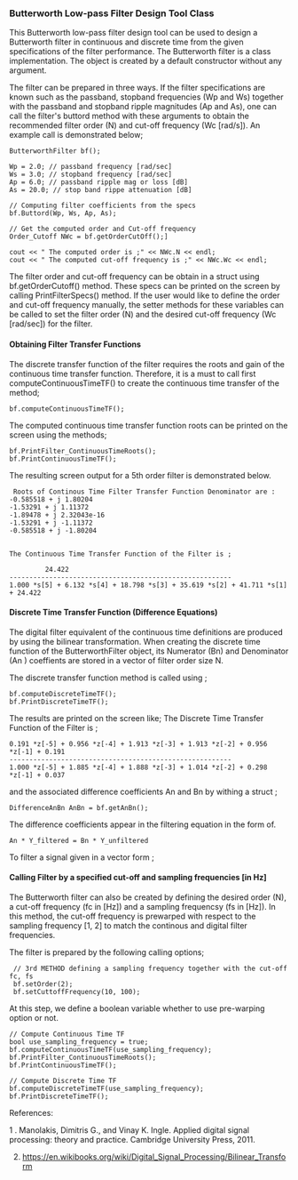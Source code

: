 ### Butterworth Low-pass Filter Design Tool Class 

This Butterworth low-pass filter design tool can be used to design a Butterworth filter in continuous and discrete
 time from the given specifications of the filter performance. The Butterworth filter is a class implementation. The
 object is created by a default constructor without any argument. 

The filter can be prepared in three ways. If the filter specifications are known such as the passband, stopband
frequencies (Wp and Ws) together with the passband and stopband ripple magnitudes (Ap and As), one can call the
filter's buttord method with these arguments to obtain the recommended filter order (N) and cut-off frequency 
(Wc  [rad/s]). An example call is demonstrated below;

    ButterworthFilter bf();

    Wp = 2.0; // passband frequency [rad/sec]
    Ws = 3.0; // stopband frequency [rad/sec]
    Ap = 6.0; // passband ripple mag or loss [dB]
    As = 20.0; // stop band rippe attenuation [dB]
    
    // Computing filter coefficients from the specs
    bf.Buttord(Wp, Ws, Ap, As);

    // Get the computed order and Cut-off frequency
    Order_Cutoff NWc = bf.getOrderCutOff();]
    
    cout << " The computed order is ;" << NWc.N << endl;
    cout << " The computed cut-off frequency is ;" << NWc.Wc << endl;
    
The filter order and cut-off frequency can be obtain in a struct using bf.getOrderCutoff() method. These specs can be
printed on the screen by calling PrintFilterSpecs() method. If the user would like to define the order and cut-off
frequency manually, the setter methods for these variables can  be called to set the filter order (N) and the desired
cut-off frequency (Wc [rad/sec]) for the filter.

#### Obtaining Filter Transfer Functions
The discrete transfer function of the filter requires the roots and gain of the continuous time transfer function. 
Therefore, it is a must to call first computeContinuousTimeTF() to create the continuous time transfer of the method; 
    
    bf.computeContinuousTimeTF();
    
The computed continuous time transfer function roots can be printed on the screen using the methods;  

    bf.PrintFilter_ContinuousTimeRoots();
    bf.PrintContinuousTimeTF();
    
The resulting screen output for a 5th order filter is demonstrated below. 

     Roots of Continous Time Filter Transfer Function Denominator are : 
    -0.585518 + j 1.80204
    -1.53291 + j 1.11372
    -1.89478 + j 2.32043e-16
    -1.53291 + j -1.11372
    -0.585518 + j -1.80204
    
    
    The Continuous Time Transfer Function of the Filter is ;
    
             24.422 
    --------------------------------------------------------
    1.000 *s[5] + 6.132 *s[4] + 18.798 *s[3] + 35.619 *s[2] + 41.711 *s[1] + 24.422 
    

#### Discrete Time Transfer Function (Difference Equations)

The digital filter equivalent of the continuous time definitions are produced by using the bilinear transformation. 
When creating the discrete time function of the ButterworthFilter object, its Numerator (Bn) and Denominator (An
) coeffients are stored in a vector of filter order size N.

The discrete transfer function method is called using ;

    bf.computeDiscreteTimeTF();
    bf.PrintDiscreteTimeTF();
    
The results are printed on the screen like;
    The Discrete Time Transfer Function of the Filter is ;

    0.191 *z[-5] + 0.956 *z[-4] + 1.913 *z[-3] + 1.913 *z[-2] + 0.956 *z[-1] + 0.191
    --------------------------------------------------------
    1.000 *z[-5] + 1.885 *z[-4] + 1.888 *z[-3] + 1.014 *z[-2] + 0.298 *z[-1] + 0.037
    
and the associated difference coefficients An and Bn by withing a struct ; 

    DifferenceAnBn AnBn = bf.getAnBn();
    
 The difference coefficients appear in the filtering equation in the form of.  
 
    An * Y_filtered = Bn * Y_unfiltered  
 
To filter a signal given in a vector form ;

#### Calling Filter by a specified cut-off and sampling frequencies [in Hz] 

The Butterworth filter can also be created by defining the desired order (N), a cut-off frequency (fc in [Hz]) and a
 sampling frequencsy (fs in [Hz]). In this method, the cut-off frequency is prewarped with respect to the sampling
 frequency [1, 2] to match the continous and digital filter frequencies. 
 
 The filter is prepared by the following calling options;
 
     // 3rd METHOD defining a sampling frequency together with the cut-off fc, fs
     bf.setOrder(2);
     bf.setCuttoffFrequency(10, 100);

At this step, we define a boolean variable whether to use pre-warping option or not. 

    // Compute Continuous Time TF
    bool use_sampling_frequency = true;
    bf.computeContinuousTimeTF(use_sampling_frequency);
    bf.PrintFilter_ContinuousTimeRoots();
    bf.PrintContinuousTimeTF();

    // Compute Discrete Time TF
    bf.computeDiscreteTimeTF(use_sampling_frequency);
    bf.PrintDiscreteTimeTF();
 
 
 References:
  
 1 . Manolakis, Dimitris G., and Vinay K. Ingle. Applied digital signal processing: theory and practice.  Cambridge
  University Press, 2011. 
  
 2. https://en.wikibooks.org/wiki/Digital_Signal_Processing/Bilinear_Transform
 
 
    
